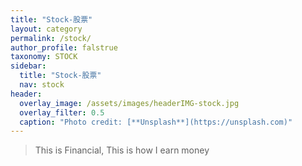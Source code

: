 ```yaml
---
title: "Stock-股票"
layout: category
permalink: /stock/
author_profile: falstrue
taxonomy: STOCK
sidebar:
  title: "Stock-股票"
  nav: stock
header:
  overlay_image: /assets/images/headerIMG-stock.jpg
  overlay_filter: 0.5
  caption: "Photo credit: [**Unsplash**](https://unsplash.com)"
---
```


>This is Financial, 
>This is how I earn money
<!--stackedit_data:
eyJoaXN0b3J5IjpbNzQzNzU2MTc2LC01ODE1NzI2NTMsLTE4MT
c4NTM1MzBdfQ==
-->
